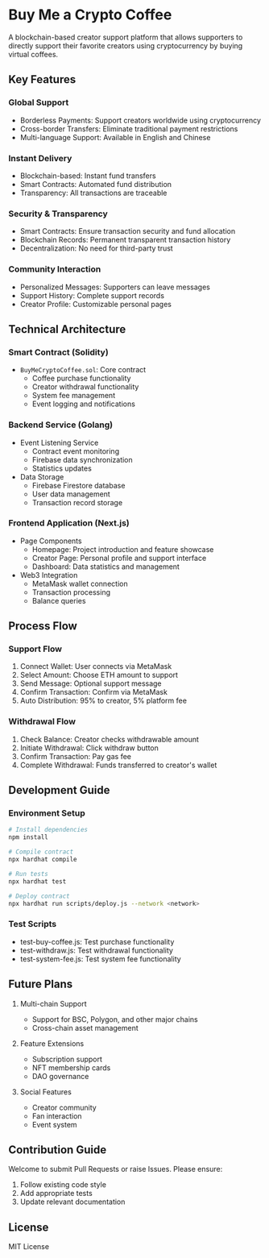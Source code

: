 # Buy Me a Crypto Coffee

A blockchain-based creator support platform that allows supporters to directly support their favorite creators using cryptocurrency by buying virtual coffees.

## Key Features

### Global Support
- Borderless Payments: Support creators worldwide using cryptocurrency
- Cross-border Transfers: Eliminate traditional payment restrictions
- Multi-language Support: Available in English and Chinese

### Instant Delivery
- Blockchain-based: Instant fund transfers
- Smart Contracts: Automated fund distribution
- Transparency: All transactions are traceable

### Security & Transparency
- Smart Contracts: Ensure transaction security and fund allocation
- Blockchain Records: Permanent transparent transaction history
- Decentralization: No need for third-party trust

### Community Interaction
- Personalized Messages: Supporters can leave messages
- Support History: Complete support records
- Creator Profile: Customizable personal pages

## Technical Architecture

### Smart Contract (Solidity)
- `BuyMeCryptoCoffee.sol`: Core contract
  - Coffee purchase functionality
  - Creator withdrawal functionality
  - System fee management
  - Event logging and notifications

### Backend Service (Golang)
- Event Listening Service
  - Contract event monitoring
  - Firebase data synchronization
  - Statistics updates
- Data Storage
  - Firebase Firestore database
  - User data management
  - Transaction record storage

### Frontend Application (Next.js)
- Page Components
  - Homepage: Project introduction and feature showcase
  - Creator Page: Personal profile and support interface
  - Dashboard: Data statistics and management
- Web3 Integration
  - MetaMask wallet connection
  - Transaction processing
  - Balance queries

## Process Flow

### Support Flow
1. Connect Wallet: User connects via MetaMask
2. Select Amount: Choose ETH amount to support
3. Send Message: Optional support message
4. Confirm Transaction: Confirm via MetaMask
5. Auto Distribution: 95% to creator, 5% platform fee

### Withdrawal Flow
1. Check Balance: Creator checks withdrawable amount
2. Initiate Withdrawal: Click withdraw button
3. Confirm Transaction: Pay gas fee
4. Complete Withdrawal: Funds transferred to creator's wallet

## Development Guide

### Environment Setup
```bash
# Install dependencies
npm install

# Compile contract
npx hardhat compile

# Run tests
npx hardhat test

# Deploy contract
npx hardhat run scripts/deploy.js --network <network>
```

### Test Scripts
- test-buy-coffee.js: Test purchase functionality
- test-withdraw.js: Test withdrawal functionality
- test-system-fee.js: Test system fee functionality

## Future Plans

1. Multi-chain Support
   - Support for BSC, Polygon, and other major chains
   - Cross-chain asset management

2. Feature Extensions
   - Subscription support
   - NFT membership cards
   - DAO governance

3. Social Features
   - Creator community
   - Fan interaction
   - Event system

## Contribution Guide

Welcome to submit Pull Requests or raise Issues. Please ensure:
1. Follow existing code style
2. Add appropriate tests
3. Update relevant documentation

## License

MIT License
